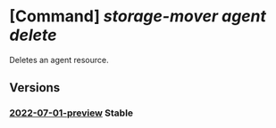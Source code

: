 # [Command] _storage-mover agent delete_

Deletes an agent resource.

## Versions

### [2022-07-01-preview](/Resources/mgmt-plane/L3N1YnNjcmlwdGlvbnMve30vcmVzb3VyY2Vncm91cHMve30vcHJvdmlkZXJzL21pY3Jvc29mdC5zdG9yYWdlbW92ZXIvc3RvcmFnZW1vdmVycy97fS9hZ2VudHMve30=/2022-07-01-preview.xml) **Stable**

<!-- mgmt-plane /subscriptions/{}/resourcegroups/{}/providers/microsoft.storagemover/storagemovers/{}/agents/{} 2022-07-01-preview -->
